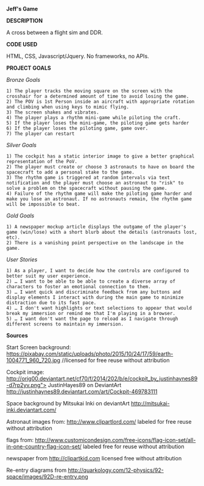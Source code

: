 

**Jeff's Game**

**DESCRIPTION**

A cross between a flight sim and DDR. 


**CODE USED**

HTML, CSS, Javascript/Jquery. No frameworks, no APIs. 


**PROJECT GOALS**

*Bronze Goals*

    1) The player tracks the moving square on the screen with the crosshair for a determined amount of time to avoid losing the game.
    2) The POV is 1st Person inside an aircraft with appropriate rotation and climbing when using keys to mimic flying.
    3) The screen shakes and vibrates.
    4) The player plays a rhythm mini-game while piloting the craft. 
    5) If the player loses the mini-game, the piloting game gets harder
    6) If the player loses the piloting game, game over. 
    7) The player can restart

*Silver Goals*

    1) The cockpit has a static interior image to give a better graphical representation of the PoV. 
    2) The player must create or choose 3 astronauts to have on board the spacecraft to add a personal stake to the game.
    3) The rhythm game is triggered at random intervals via text notification and the player must choose an astronaut to "risk" to solve a problem on the spacecraft without pausing the game. 
    4) Failure of the rhythm game will make the piloting game harder and make you lose an astronaut. If no astronauts remain, the rhythm game will be impossible to beat.

*Gold Goals*

    1) A newspaper mockup article displays the outgame of the player's game (win/lose) with a short blurb about the details (astronauts lost, etc).
    2) There is a vanishing point perspective on the landscape in the game. 

*User Stories*

    1) As a player, I want to decide how the controls are configured to better suit my user experience.
    2) … I want to be able to be able to create a diverse array of characters to foster an emotional connection to them.
    3) … I want quick and discriminate feedback from any buttons and display elements I interact with during the main game to minimize distraction due to its fast pace.
    4) … I don't want highlights or text selections to appear that would break my immersion or remind me that I'm playing in a browser.
    5) … I want don't want the page to reload as I navigate through different screens to maintain my immersion.
    
 **Sources**

Start Screen background: https://pixabay.com/static/uploads/photo/2015/10/24/17/59/earth-1004771_960_720.jpg //licensed for free reuse without attribution

Cockpit image: http://orig00.deviantart.net/cf70/f/2014/202/b/e/cockpit_by_justinhaynes89-d7rp2yv.png"> JustinHayes89 on DeviantArt http://justinhaynes89.deviantart.com/art/Cockpit-469783111 

Space background by Mitsukai Inki on deviantArt http://mitsukai-inki.deviantart.com/ 

Astronaut images from: http://www.clipartlord.com/ labeled for free reuse without attribution

flags from: http://www.customicondesign.com/free-icons/flag-icon-set/all-in-one-country-flag-icon-set/ labeled free for reuse without attribution

newspaper from http://clipartkid.com licensed free without attribution

Re-entry diagrams from http://quarkology.com/12-physics/92-space/images/92D-re-entry.png

